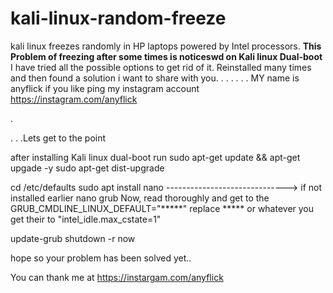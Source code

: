 # kali-linux-random-freeze
kali linux freezes randomly in HP laptops powered by Intel processors.
**This Problem of freezing after some times is noticeswd on Kali linux Dual-boot** 
I have tried all the possible options to get rid of it.
Reinstalled many times and then found a solution i want to share with you.
.
.
.
.
.
.
MY name is anyflick if you like ping my instagram account https://instagram.com/anyflick


.

.
.
.Lets get to the point

after installing Kali linux dual-boot run 
sudo apt-get update && apt-get upgade -y
sudo apt-get dist-upgrade 

cd /etc/defaults
sudo apt install nano  ------------------------------> if not installed earlier
nano grub
Now, read thoroughly and get to the
GRUB_CMDLINE_LINUX_DEFAULT="*****"
replace ***** or whatever you get their to "intel_idle.max_cstate=1"

update-grub
shutdown -r now


hope so your problem has been solved yet..

You can thank me at https://instargam.com/anyflick

